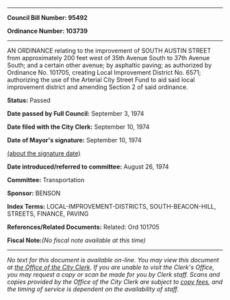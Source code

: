 

********

**Council Bill Number: 95492**
   
**Ordinance Number: 103739**
********

 AN ORDINANCE relating to the improvement of SOUTH AUSTIN STREET from approximately 200 feet west of 35th Avenue South to 37th Avenue South; and a certain other avenue; by asphaltic paving; as authorized by Ordinance No. 101705, creating Local Improvement District No. 6571; authorizing the use of the Arterial City Street Fund to aid said local improvement district and amending Section 2 of said ordinance.

**Status:** Passed
   
**Date passed by Full Council:** September 3, 1974
   
**Date filed with the City Clerk:** September 10, 1974
   
**Date of Mayor's signature:** September 10, 1974
   
[(about the signature date)](/~public/approvaldate.htm)
   
   
   
**Date introduced/referred to committee:** August 26, 1974
   
**Committee:** Transportation
   
**Sponsor:** BENSON
   
   
**Index Terms:** LOCAL-IMPROVEMENT-DISTRICTS, SOUTH-BEACON-HILL, STREETS, FINANCE, PAVING

**References/Related Documents:** Related: Ord 101705

**Fiscal Note:**_(No fiscal note available at this time)_
********

_No text for this document is available on-line. You may view this document at [the Office of the City Clerk](http://www.seattle.gov/leg/clerk/contactUs.htm). If you are unable to visit the Clerk's Office, you may request a copy or scan be made for you by Clerk staff. Scans and copies provided by the Office of the City Clerk are subject to [copy fees](http://clerk.seattle.gov/~public/clerkfees.htm), and the timing of service is dependent on the availability of staff._

